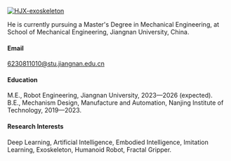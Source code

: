 

[![HJX-exoskeleton](https://img.shields.io/badge/HJX-exoskeleton-github-blue?logo=github)](https://github.com/HJX-exoskeleton)

He is currently pursuing a Master's Degree in Mechanical Engineering, at School of Mechanical Engineering, Jiangnan University, China.

#### Email
6230811010@stu.jiangnan.edu.cn

#### Education
M.E., Robot Engineering, Jiangnan University, 2023—2026 (expected).\
B.E., Mechanism Design, Manufacture and Automation, Nanjing Institute of Technology, 2019—2023.

#### Research Interests
Deep Learning, Artificial Intelligence, Embodied Intelligence, Imitation Learning, Exoskeleton, Humanoid Robot, Fractal Gripper.

